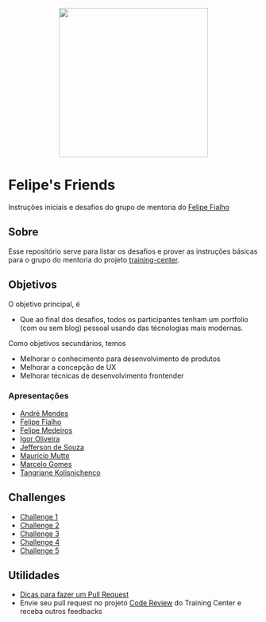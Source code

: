 <p align="center"><img src="https://user-images.githubusercontent.com/3603793/28849593-1d731f5c-76ee-11e7-8e7a-c39e80af1c2f.png" width="300"></p>

# Felipe's Friends

Instruções iniciais e desafios do grupo de mentoria do [Felipe Fialho](https://github.com/training-center/mentoria/blob/master/profiles/mentors/profiles/felipe_fialho.md)

## Sobre

Esse repositório serve para listar os desafios e prover as instruções básicas para o grupo do mentoria do projeto [training-center](https://github.com/training-center).

## Objetivos

O objetivo principal, é 

- Que ao final dos desafios, todos os participantes tenham um portfolio (com ou sem blog) pessoal usando das técnologias mais modernas.

Como objetivos secundários, temos 

- Melhorar o conhecimento para desenvolvimento de produtos
- Melhorar a concepção de UX 
- Melhorar técnicas de desenvolvimento frontender

### Apresentações

- [André Mendes](apresentacoes/andre-mendes.md)
- [Felipe Fialho](apresentacoes/felipe-fialho.md)
- [Felipe Medeiros](apresentacoes/felipe-medeiros.md)
- [Igor Oliveira](apresentacoes/igor-oliveira.md)
- [Jefferson de Souza](apresentacoes/jefferson-de-souza.md)
- [Maurício Mutte](apresentacoes/mauricio-mutte.md)
- [Marcelo Gomes](apresentacoes/marcelo_gomes.md)
- [Tangriane Kolisnichenco](apresentacoes/tangriane-kolisnichenco.md)

## Challenges

- [Challenge 1](challenges/challenge-1.md)
- [Challenge 2](challenges/challenge-2.md)
- [Challenge 3](challenges/challenge-3.md)
- [Challenge 4](challenges/challenge-4.md)
- [Challenge 5](challenges/challenge-5.md)

## Utilidades

- [Dicas para fazer um Pull Request](utils/pull-request.md)
- Envie seu pull request no projeto [Code Review](https://github.com/training-center/code-review) do Training Center e receba outros feedbacks




